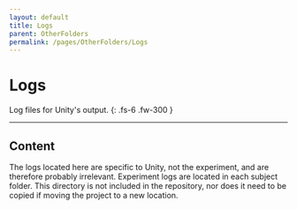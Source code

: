 ```yaml
---
layout: default
title: Logs
parent: OtherFolders
permalink: /pages/OtherFolders/Logs
---
```


# Logs

Log files for Unity's output. 
{: .fs-6 .fw-300 }

---

## Content

The logs located here are specific to Unity, not the experiment, and are therefore probably irrelevant. Experiment logs are located in each subject folder. This directory is not included in the repository, nor does it need to be copied if moving the project to a new location.
